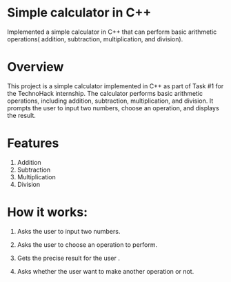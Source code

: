 # Simple calculator in C++
Implemented a simple calculator in C++ that can perform basic arithmetic operations( addition, subtraction, multiplication, and division).

# Overview
This project is a simple calculator implemented in C++ as part of Task #1 for the TechnoHack internship. The calculator performs basic arithmetic operations, including addition, subtraction, multiplication, and division. It prompts the user to input two numbers, choose an operation, and displays the result.

# Features
  1. Addition
  2. Subtraction
  3. Multiplication
  4. Division

# How it works:
  1. Asks the user to input two numbers.

  2. Asks the user to choose an operation to perform.

  3. Gets the precise result for the user .

  4. Asks whether the user want to make another operation or not.
